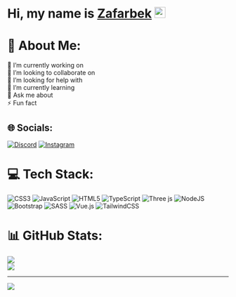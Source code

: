 # Hi, my name is <a href="#" target="_blank">Zafarbek</a> <img src="https://media.giphy.com/media/hvRJCLFzcasrR4ia7z/giphy.gif" width="25px" height="25px">

# 💫 About Me:
🔭 I’m currently working on<br>👯 I’m looking to collaborate on<br>🤝 I’m looking for help with<br>🌱 I’m currently learning<br>💬 Ask me about<br>⚡ Fun fact


## 🌐 Socials:
[![Discord](https://img.shields.io/badge/Discord-%237289DA.svg?logo=discord&logoColor=white)](https://discord.gg/#jony7607) [![Instagram](https://img.shields.io/badge/Instagram-%23E4405F.svg?logo=Instagram&logoColor=white)](https://instagram.com/https://instagram.com/jonyfrontenddeveloper?igshid=MzRlODBiNWFlZA==) 

# 💻 Tech Stack:
![CSS3](https://img.shields.io/badge/css3-%231572B6.svg?style=for-the-badge&logo=css3&logoColor=white) ![JavaScript](https://img.shields.io/badge/javascript-%23323330.svg?style=for-the-badge&logo=javascript&logoColor=%23F7DF1E) ![HTML5](https://img.shields.io/badge/html5-%23E34F26.svg?style=for-the-badge&logo=html5&logoColor=white) ![TypeScript](https://img.shields.io/badge/typescript-%23007ACC.svg?style=for-the-badge&logo=typescript&logoColor=white) ![Three js](https://img.shields.io/badge/threejs-black?style=for-the-badge&logo=three.js&logoColor=white) ![NodeJS](https://img.shields.io/badge/node.js-6DA55F?style=for-the-badge&logo=node.js&logoColor=white) ![Bootstrap](https://img.shields.io/badge/bootstrap-%238511FA.svg?style=for-the-badge&logo=bootstrap&logoColor=white) ![SASS](https://img.shields.io/badge/SASS-hotpink.svg?style=for-the-badge&logo=SASS&logoColor=white) ![Vue.js](https://img.shields.io/badge/vue.js-%2335495e.svg?style=for-the-badge&logo=vuedotjs&logoColor=%234FC08D) ![TailwindCSS](https://img.shields.io/badge/tailwindcss-%2338B2AC.svg?style=for-the-badge&logo=tailwind-css&logoColor=white)
# 📊 GitHub Stats:
![](https://github-readme-stats.vercel.app/api?username=JonyFrest&theme=dark&hide_border=false&include_all_commits=false&count_private=false)<br/>
![](https://github-readme-streak-stats.herokuapp.com/?user=JonyFrest&theme=dark&hide_border=false)<br/>

---
[![](https://visitcount.itsvg.in/api?id=JonyFrest&icon=0&color=0)](https://visitcount.itsvg.in)

<!-- Proudly created with GPRM ( https://gprm.itsvg.in ) -->
